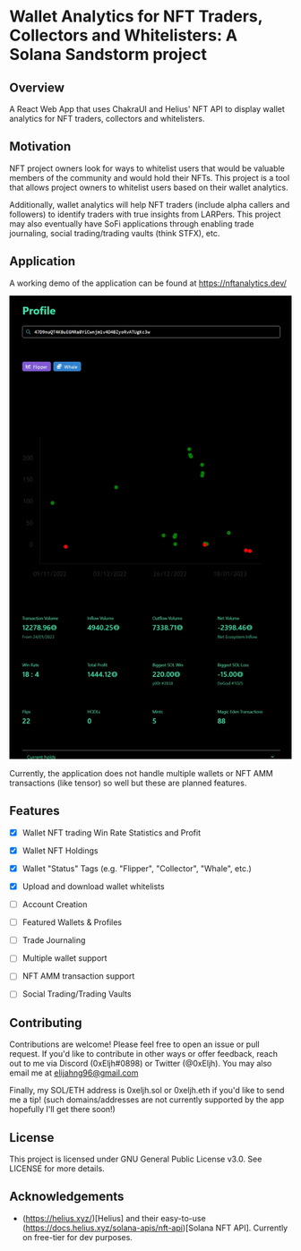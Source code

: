 # Wallet Analytics for NFT Traders, Collectors and Whitelisters: A Solana Sandstorm project

## Overview
A React Web App that uses ChakraUI and Helius' NFT API to display wallet analytics for NFT traders, collectors and whitelisters.

## Motivation
NFT project owners look for ways to whitelist users that would be valuable members of the community and would hold their NFTs. This project is a tool that allows project owners to whitelist users based on their wallet analytics.

Additionally, wallet analytics will help NFT traders (include alpha callers and followers) to identify traders with true insights from LARPers. This project may also eventually have SoFi applications through enabling trade journaling, social trading/trading vaults (think STFX), etc.

## Application

A working demo of the application can be found at https://nftanalytics.dev/

![NFT Analytics of a wallet in the /profile page](/screenshots/nftanalytics-screenshot-1.jpg)

Currently, the application does not handle multiple wallets or NFT AMM transactions (like tensor) so well but these are planned features.

## Features

- [x] Wallet NFT trading Win Rate Statistics and Profit
- [x] Wallet NFT Holdings
- [x] Wallet "Status" Tags (e.g. "Flipper", "Collector", "Whale", etc.)
- [x] Upload and download wallet whitelists
- [ ] Account Creation
- [ ] Featured Wallets & Profiles
- [ ] Trade Journaling
- [ ] Multiple wallet support
- [ ] NFT AMM transaction support
- [ ] Social Trading/Trading Vaults


## Contributing

Contributions are welcome! Please feel free to open an issue or pull request. If you'd like to contribute in other ways or offer feedback, reach out to me via Discord (0xEljh#0898) or Twitter (@0xEljh). You may also email me at elijahng96@gmail.com

Finally, my SOL/ETH address is 0xeljh.sol or 0xeljh.eth if you'd like to send me a tip! (such domains/addresses are not currently supported by the app hopefully I'll get there soon!)

## License

This project is licensed under GNU General Public License v3.0. See LICENSE for more details.

## Acknowledgements

- (https://helius.xyz/)[Helius] and their easy-to-use (https://docs.helius.xyz/solana-apis/nft-api)[Solana NFT API]. Currently on free-tier for dev purposes.


